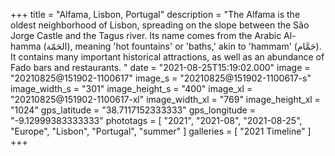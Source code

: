 +++
title = "Alfama, Lisbon, Portugal"
description = "The Alfama is the oldest neighborhood of Lisbon, spreading on the slope between the São Jorge Castle and the Tagus river. Its name comes from the Arabic Al-hamma (الحَمّة), meaning 'hot fountains' or 'baths,' akin to 'hammam' (حَمَّام). It contains many important historical attractions, as well as an abundance of Fado bars and restaurants. "
date = "2021-08-25T15:19:02.000"
image = "20210825@151902-1100617"
image_s = "20210825@151902-1100617-s"
image_width_s = "301"
image_height_s = "400"
image_xl = "20210825@151902-1100617-xl"
image_width_xl = "769"
image_height_xl = "1024"
gps_latitude = "38.7117152333333"
gps_longitude = "-9.12999383333333"
phototags = [ "2021", "2021-08", "2021-08-25", "Europe", "Lisbon", "Portugal", "summer" ]
galleries = [ "2021 Timeline" ]
+++
